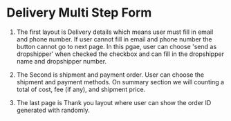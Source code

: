 # Delivery Multi Step Form 

1. The first layout is Delivery details which means user must fill in email and phone number. 
If user cannot fill in email and phone number the button cannot go to next page. In this pgae, user can choose
'send as dropshipper' when checked the checkbox and can fill in the dropshipper name and dropshipper number.

2. The Second is shipment and payment order. User can choose the shipment and payment methods. On summary section
we will counting a total of cost, fee (if any), and shipment price. 

3. The last page is Thank you layout where user can show the order ID generated with randomly. 